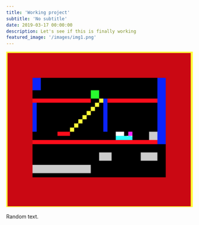 ```yaml
---
title: 'Working project'
subtitle: 'No subtitle'
date: 2019-03-17 00:00:00
description: Let's see if this is finally working
featured_image: '/images/img1.png'
---
```


![](/images/img1.png)


Random text.
